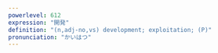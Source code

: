 ```yaml
---
powerlevel: 612
expression: "開発"
definition: "(n,adj-no,vs) development; exploitation; (P)"
pronunciation: "かいはつ"
---
```


